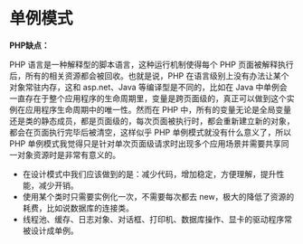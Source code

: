 # 单例模式

**PHP缺点：**

PHP 语言是一种解释型的脚本语言，这种运行机制使得每个 PHP 页面被解释执行后，所有的相关资源都会被回收。也就是说，PHP 在语言级别上没有办法让某个对象常驻内存，这和 asp.net、Java 等编译型是不同的，比如在 Java 中单例会一直存在于整个应用程序的生命周期里，变量是跨页面级的，真正可以做到这个实例在应用程序生命周期中的唯一性。然而在 PHP 中，所有的变量无论是全局变量还是类的静态成员，都是页面级的，每次页面被执行时，都会重新建立新的对象，都会在页面执行完毕后被清空，这样似乎 PHP 单例模式就没有什么意义了，所以 PHP 单例模式我觉得只是针对单次页面级请求时出现多个应用场景并需要共享同一对象资源时是非常有意义的。
- 在设计模式中我们应该做到的是：减少代码，增加稳定，方便理解，提升性能，减少开销。
- 使用某个类时只需要实例化一次，不需要每次都去 new，极大的降低了资源的耗费，比如说数据库的连接类。
- 线程池、缓存、日志对象、对话框、打印机、数据库操作、显卡的驱动程序常被设计成单例。
